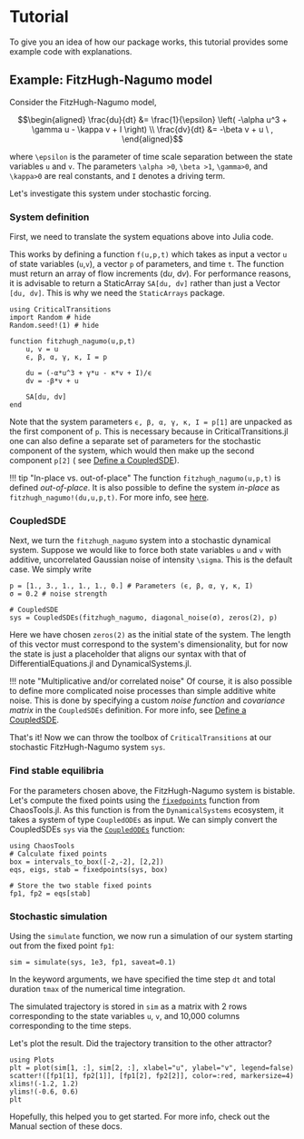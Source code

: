 # Tutorial

To give you an idea of how our package works, this tutorial provides some example code with explanations.

## Example: FitzHugh-Nagumo model
Consider the FitzHugh-Nagumo model,

```math
\begin{aligned}
\frac{du}{dt} &= \frac{1}{\epsilon} \left( -\alpha u^3 + \gamma u - \kappa v + I \right) \\
\frac{dv}{dt} &= -\beta v + u \ ,
\end{aligned}
```

where ``\epsilon`` is the parameter of time scale separation between the state variables ``u`` and ``v``. The parameters ``\alpha >0``, ``\beta >1``, ``\gamma>0``, and ``\kappa>0`` are real constants, and ``I`` denotes a driving term.

Let's investigate this system under stochastic forcing.

### System definition
First, we need to translate the system equations above into Julia code.

This works by defining a function `f(u,p,t)` which takes as input a vector `u` of state variables (``u``,``v``), a vector `p` of parameters, and time `t`. The function must return an array of flow increments ($\text{d}u$, $\text{d}v$). For performance reasons, it is advisable to return a StaticArray `SA[du, dv]` rather than just a Vector `[du, dv]`. This is why we need the `StaticArrays` package.

```@example MAIN
using CriticalTransitions
import Random # hide
Random.seed!(1) # hide

function fitzhugh_nagumo(u,p,t)
    u, v = u
    ϵ, β, α, γ, κ, I = p

    du = (-α*u^3 + γ*u - κ*v + I)/ϵ
    dv = -β*v + u

    SA[du, dv]
end
```

Note that the system parameters `ϵ, β, α, γ, κ, I = p[1]` are unpacked as the first component of `p`. This is necessary because in CriticalTransitions.jl one can also define a separate set of parameters for the stochastic component of the system, which would then make up the second component `p[2]` ( see [Define a CoupledSDE](@ref)).

!!! tip "In-place vs. out-of-place"
    The function `fitzhugh_nagumo(u,p,t)` is defined *out-of-place*. It is also possible to define the system *in-place* as `fitzhugh_nagumo!(du,u,p,t)`. For more info, see [here](https://diffeq.sciml.ai/stable/types/ode_types/).

### CoupledSDE

Next, we turn the `fitzhugh_nagumo` system into a stochastic dynamical system. Suppose we would like to force both state variables ``u`` and ``v`` with additive, uncorrelated Gaussian noise of intensity ``\sigma``. This is the default case. We simply write

```@example MAIN
p = [1., 3., 1., 1., 1., 0.] # Parameters (ϵ, β, α, γ, κ, I)
σ = 0.2 # noise strength

# CoupledSDE
sys = CoupledSDEs(fitzhugh_nagumo, diagonal_noise(σ), zeros(2), p)
```
Here we have chosen `zeros(2)` as the initial state of the system. The length of this vector must correspond to the system's dimensionality, but for now the state is just a placeholder that aligns our syntax with that of DifferentialEquations.jl and DynamicalSystems.jl.

!!! note "Multiplicative and/or correlated noise"
    Of course, it is also possible to define more complicated noise processes than simple additive white noise. This is done by specifying a custom *noise function* and *covariance matrix* in the `CoupledSDEs` definition. For more info, see [Define a CoupledSDE](@ref).

That's it! Now we can throw the toolbox of `CriticalTransitions` at our stochastic FitzHugh-Nagumo system `sys`.

### Find stable equilibria
For the parameters chosen above, the FitzHugh-Nagumo system is bistable. Let's compute the fixed points using the [`fixedpoints`](https://juliadynamics.github.io/DynamicalSystemsDocs.jl/chaostools/stable/periodicity/#ChaosTools.fixedpoints) function from ChaosTools.jl. As this function is from the `DynamicalSystems` ecosystem, it takes a system of type `CoupledODEs` as input. We can simply convert the CoupledSDEs `sys` via the [`CoupledODEs`](@ref) function:

```@example MAIN
using ChaosTools
# Calculate fixed points
box = intervals_to_box([-2,-2], [2,2])
eqs, eigs, stab = fixedpoints(sys, box)

# Store the two stable fixed points
fp1, fp2 = eqs[stab]
```

### Stochastic simulation
Using the `simulate` function, we now run a simulation of our system starting out from the fixed point `fp1`:

```@example MAIN
sim = simulate(sys, 1e3, fp1, saveat=0.1)
```

In the keyword arguments, we have specified the time step `dt` and total duration `tmax` of the numerical time integration.

The simulated trajectory is stored in `sim` as a matrix with 2 rows corresponding to the state variables ``u``, ``v``, and 10,000 columns corresponding to the time steps.

Let's plot the result. Did the trajectory transition to the other attractor?

```@example MAIN
using Plots
plt = plot(sim[1, :], sim[2, :], xlabel="u", ylabel="v", legend=false)
scatter!([fp1[1], fp2[1]], [fp1[2], fp2[2]], color=:red, markersize=4)
xlims!(-1.2, 1.2)
ylims!(-0.6, 0.6)
plt
```

Hopefully, this helped you to get started. For more info, check out the Manual section of these docs.